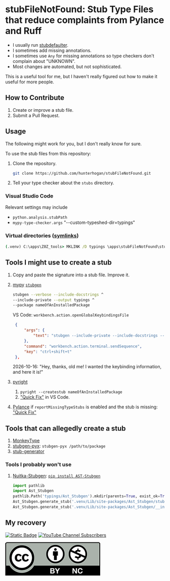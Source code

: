 # stubFileNotFound: Stub Type Files that reduce complaints from Pylance and Ruff

- I usually run [stubdefaulter](https://github.com/JelleZijlstra/stubdefaulter).
- I sometimes add missing annotations.
- I sometimes use `Any` for missing annotations so type checkers don't complain about "UNKNOWN".
- Most changes are automated, but not sophisticated.

This is a useful tool for me, but I haven't really figured out how to make it useful for more people.

## How to Contribute

1. Create or improve a stub file.
2. Submit a Pull Request.

## Usage

The following might work for you, but I don't really know for sure.

To use the stub files from this repository:

1. Clone the repository.

   ```sh
   git clone https://github.com/hunterhogan/stubFileNotFound.git
   ```

2. Tell your type checker about the `stubs` directory.

### Visual Studio Code

Relevant settings may include

- `python.analysis.stubPath`
- `mypy-type-checker.args` "--custom-typeshed-dir=typings"

### Virtual directories ([symlinks](https://ss64.com/nt/mklink.html))

```cmd
(.venv) C:\apps\Z0Z_tools> MKLINK /D typings \apps\stubFileNotFound\stubs
```

## Tools I might use to create a stub

1. Copy and paste the signature into a stub file. Improve it.
2. [mypy](https://www.mypy-lang.org/) [`stubgen`](https://mypy.readthedocs.io/en/stable/stubgen.html)

   ```sh
   stubgen --verbose --include-docstrings ^
   --include-private --output typings ^
   --package nameOfAnInstalledPackage
   ```

   VS Code: `workbench.action.openGlobalKeybindingsFile`

   ```json
    {
        "args": {
            "text": "stubgen --include-private --include-docstrings --output typings --verbose -p ${selectedText}\n"
        },
        "command": "workbench.action.terminal.sendSequence",
        "key": "ctrl+shift+t"
    },
   ```

   2026-10-16: "Hey, thanks, old me! I wanted the keybinding information, and here it is!"

3. [pyright](https://github.com/microsoft/pyright)
   1. `pyright --createstub nameOfAnInstalledPackage`
   2. ["Quick Fix"](https://microsoft.github.io/pyright/#/type-stubs?id=generating-type-stubs-in-vs-code) in VS Code.
4. [Pylance](https://marketplace.visualstudio.com/items?itemName=ms-python.python) if `reportMissingTypeStubs` is enabled and the stub is missing: ["Quick Fix"](https://microsoft.github.io/pyright/#/type-stubs?id=generating-type-stubs-in-vs-code)

## Tools that can allegedly create a stub

1. [MonkeyType](https://github.com/Instagram/MonkeyType)
2. [stubgen-pyx](https://github.com/jon-edward/stubgen-pyx): `stubgen-pyx /path/to/package`
3. [stub-generator](https://pypi.org/project/stub-generator/)

### Tools I probably won't use

1. [Nuitka-Stubgen](https://github.com/Nuitka/Nuitka-Stubgen): [`pip install AST-Stubgen`](https://pypi.org/project/AST-Stubgen/)

   ```python
   import pathlib
   import Ast_Stubgen
   pathlib.Path('typings/Ast_Stubgen').mkdir(parents=True, exist_ok=True)
   Ast_Stubgen.generate_stub('.venv/Lib/site-packages/Ast_Stubgen/stubgen.py', 'typings/Ast_Stubgen/stubgen.pyi')
   Ast_Stubgen.generate_stub('.venv/Lib/site-packages/Ast_Stubgen/__init__.py', 'typings/Ast_Stubgen/__init__.pyi')
   ```

## My recovery

[![Static Badge](https://img.shields.io/badge/2011_August-Homeless_since-blue?style=flat)](https://HunterThinks.com/support)
[![YouTube Channel Subscribers](https://img.shields.io/youtube/channel/subscribers/UC3Gx7kz61009NbhpRtPP7tw)](https://www.youtube.com/@HunterHogan)

[![CC-BY-NC-4.0](https://raw.githubusercontent.com/hunterhogan/stubFileNotFound/refs/heads/main/CC-BY-NC-4.0.png)](https://creativecommons.org/licenses/by-nc/4.0/)
